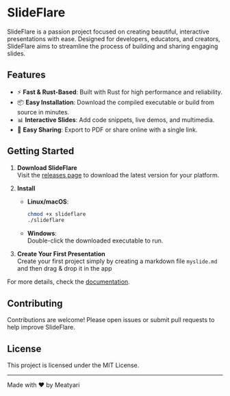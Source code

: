 # SlideFlare

SlideFlare is a passion project focused on creating beautiful, interactive presentations with ease. Designed for developers, educators, and creators, SlideFlare aims to streamline the process of building and sharing engaging slides.

## Features

- ⚡ **Fast & Rust-Based**: Built with Rust for high performance and reliability.
- 📦 **Easy Installation**: Download the compiled executable or build from source in minutes.
- 📊 **Interactive Slides**: Add code snippets, live demos, and multimedia.
- 🚀 **Easy Sharing**: Export to PDF or share online with a single link.

## Getting Started

1. **Download SlideFlare**  
    Visit the [releases page](https://github.com/MeatyAri/slideflare/releases) to download the latest version for your platform.

2. **Install**  
    - **Linux/macOS**:  
      ```bash
      chmod +x slideflare
      ./slideflare
      ```
    - **Windows**:  
      Double-click the downloaded executable to run.

3. **Create Your First Presentation**  
    Create your first project simply by creating a markdown file `myslide.md` and then drag & drop it in the app

For more details, check the [documentation](https://github.com/MeatyAri/slideflare/wiki).

## Contributing

Contributions are welcome! Please open issues or submit pull requests to help improve SlideFlare.

## License

This project is licensed under the MIT License.

---

Made with ❤️ by Meatyari
